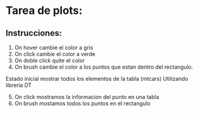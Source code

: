 # Tarea de plots: 

## Instrucciones:

1. On hover cambie el color a gris
2. On click cambie el color a verde
3. On doble click quite el color
4. On brush cambie el color a los puntos que estan dentro del rectangulo.

Estado inicial mostrar todos los elementos de la tabla (mtcars)
Utilizando libreria DT

5. On click mostramos la informacion del punto en una tabla
6. On brush mostamos todos los puntos en el rectangulo
